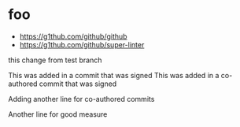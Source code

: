 # foo

- https://g1thub.com/github/github
- https://g1thub.com/github/super-linter

this change from test branch

This was added in a commit that was signed
This was added in a co-authored commit that was signed

Adding another line for co-authored commits

Another line for good measure

